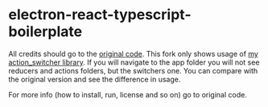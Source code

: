 # electron-react-typescript-boilerplate

All credits should go to the [original code](https://github.com/iRath96/electron-react-typescript-boilerplate). This fork only shows usage of [my action_switcher library](https://github.com/apotap2/action_switcher). If you will navigate to the app folder you will not see reducers and actions folders, but the switchers one. You can compare with the original version and see the difference in usage.

For more info (how to install, run, license and so on) go to original code.
